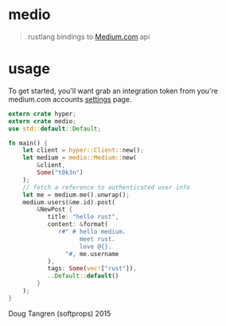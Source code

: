 # medio

> rustlang bindings to [Medium.com](https://medium.com/) api

# usage

To get started, you'll want grab an integration token from you're medium.com accounts [settings](https://medium.com/me/settings)
page.

```rust
extern crate hyper;
extern crate medio;
use std::default::Default;

fn main() {
    let client = hyper::Client::new();
    let medium = medio::Medium::new(
        &client,
        Some("t0k3n")
    );
    // fetch a reference to authenticated user info
    let me = medium.me().unwrap();
    medium.users(&me.id).post(
        &NewPost {
           title: "hello rust",
           content: &format(
              r#" # hello medium.
                    meet rust.
                    love @{}.
                "#, me.username
           ),
           tags: Some(vec!["rust"]),
           ..Default::default()
        }
    );
}

```

Doug Tangren (softprops) 2015
